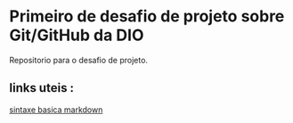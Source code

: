 #  Primeiro de desafio de projeto sobre Git/GitHub da DIO
Repositorio para o desafio de projeto.

## links uteis :
[sintaxe  basica markdown](https://www.markdownguide.org/getting-started/)
